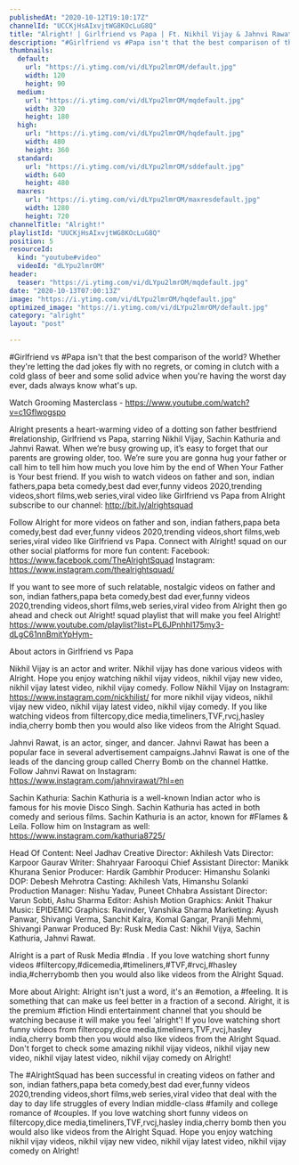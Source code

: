 ```yaml
---
publishedAt: "2020-10-12T19:10:17Z"
channelId: "UCCKjHsAIxvjtWG8KOcLuG8Q"
title: "Alright! | Girlfriend vs Papa | Ft. Nikhil Vijay & Jahnvi Rawat"
description: "#Girlfriend vs #Papa isn't that the best comparison of the world? Whether they're letting the dad jokes fly with no regrets, or coming in clutch with a cold glass of beer and some solid advice when you're having the worst day ever, dads always know what's up.\n\nWatch Grooming Masterclass - https://www.youtube.com/watch?v=c1Gflwogspo\n\nAlright presents a heart-warming video of a dotting son father bestfriend #relationship, Girlfriend vs Papa, starring Nikhil Vijay, Sachin Kathuria and Jahnvi Rawat. When we’re busy growing up, it’s easy to forget that our parents are growing older, too. We’re sure you are gonna hug your father or call him to tell him how much you love him by the end of When Your Father is Your best friend. If you wish to watch videos on father and son, indian fathers,papa beta comedy,best dad ever,funny videos 2020,trending videos,short films,web series,viral video like Girlfriend vs Papa from Alright subscribe to our channel: http://bit.ly/alrightsquad\n\nFollow Alright for more videos on father and son, indian fathers,papa beta comedy,best dad ever,funny videos 2020,trending videos,short films,web series,viral video like Girlfriend vs Papa. Connect with Alright! squad on our other social platforms for more fun content:\nFacebook: https://www.facebook.com/TheAlrightSquad\nInstagram: https://www.instagram.com/thealrightsquad/\n\nIf you want to see more of such relatable, nostalgic videos on father and son, indian fathers,papa beta comedy,best dad ever,funny videos 2020,trending videos,short films,web series,viral video from Alright then go ahead and check out Alright! squad playlist that will make you feel Alright! https://www.youtube.com/playlist?list=PL6JPnhhI175my3-dLgC61nnBmitYpHym-\n\nAbout actors in Girlfriend vs Papa\n\nNikhil Vijay is an actor and writer. Nikhil vijay has done various videos with Alright. Hope you enjoy watching  nikhil vijay videos, nikhil vijay new video, nikhil vijay latest video, nikhil vijay comedy. Follow Nikhil Vijay on Instagram: https://www.instagram.com/nickhilist/ for more nikhil vijay videos, nikhil vijay new video, nikhil vijay latest video, nikhil vijay comedy. If you like watching videos from filtercopy,dice media,timeliners,TVF,rvcj,hasley india,cherry bomb then you would also like videos from the Alright Squad. \n\nJahnvi Rawat, is an actor, singer, and dancer. Jahnvi Rawat has been a popular face in several advertisement campaigns.Jahnvi Rawat is one of the leads of the dancing group called Cherry Bomb on the channel Hattke. Follow Jahnvi Rawat on Instagram: https://www.instagram.com/jahnvirawat/?hl=en\n\nSachin Kathuria:\nSachin Kathuria is a well-known Indian actor who is famous for his movie Disco Singh. Sachin Kathuria has acted in both comedy and serious films. Sachin Kathuria is an actor, known for #Flames & Leila. Follow him on Instagram as well: https://www.instagram.com/kathuria8725/\n\nHead Of Content: Neel Jadhav \nCreative Director: Akhilesh Vats\nDirector: Karpoor Gaurav\nWriter: Shahryaar Farooqui \nChief Assistant Director: Manikk Khurana\nSenior Producer: Hardik Gambhir\nProducer: Himanshu Solanki\nDOP: Debesh Mehrotra\nCasting: Akhilesh Vats, Himanshu Solanki\nProduction Manager: Nishu Yadav, Puneet Chhabra\nAssistant Director: Varun Sobti, Ashu Sharma\nEditor: Ashish\nMotion Graphics: Ankit Thakur\nMusic: EPIDEMIC \nGraphics: Ravinder, Vanshika Sharma\nMarketing: Ayush Panwar, Shivangi Verma, Sanchit Kalra, Komal Gangar, Pranjli Mehmi, Shivangi Panwar\nProduced By: Rusk Media \nCast: Nikhil Vijya, Sachin Kathuria, Jahnvi Rawat.\n\nAlright is a part of Rusk Media #India . If you love watching short funny videos #filtercopy,#dicemedia,#timeliners,#TVF,#rvcj,#hasley india,#cherrybomb then you would also like videos from the Alright Squad.\n\nMore about Alright: Alright isn't just a word, it's an #emotion, a #feeling. It is something that can make us feel better in a fraction of a second. Alright, it is the premium #fiction Hindi entertainment channel that you should be watching because it will make you feel 'alright'! If you love watching short funny videos from filtercopy,dice media,timeliners,TVF,rvcj,hasley india,cherry bomb then you would also like videos from the Alright Squad. Don't forget to check some amazing  nikhil vijay videos, nikhil vijay new video, nikhil vijay latest video, nikhil vijay comedy on Alright!\n\nThe #AlrightSquad has been successful in creating videos on father and son, indian fathers,papa beta comedy,best dad ever,funny videos 2020,trending videos,short films,web series,viral video that deal with the day to day life struggles of every Indian middle-class #family and college romance of #couples. If you love watching short funny videos on filtercopy,dice media,timeliners,TVF,rvcj,hasley india,cherry bomb then you would also like videos from the Alright Squad. Hope you enjoy watching  nikhil vijay videos, nikhil vijay new video, nikhil vijay latest video, nikhil vijay comedy on Alright!"
thumbnails:
  default:
    url: "https://i.ytimg.com/vi/dLYpu2lmrOM/default.jpg"
    width: 120
    height: 90
  medium:
    url: "https://i.ytimg.com/vi/dLYpu2lmrOM/mqdefault.jpg"
    width: 320
    height: 180
  high:
    url: "https://i.ytimg.com/vi/dLYpu2lmrOM/hqdefault.jpg"
    width: 480
    height: 360
  standard:
    url: "https://i.ytimg.com/vi/dLYpu2lmrOM/sddefault.jpg"
    width: 640
    height: 480
  maxres:
    url: "https://i.ytimg.com/vi/dLYpu2lmrOM/maxresdefault.jpg"
    width: 1280
    height: 720
channelTitle: "Alright!"
playlistId: "UUCKjHsAIxvjtWG8KOcLuG8Q"
position: 5
resourceId:
  kind: "youtube#video"
  videoId: "dLYpu2lmrOM"
header:
  teaser: "https://i.ytimg.com/vi/dLYpu2lmrOM/mqdefault.jpg"
date: "2020-10-13T07:00:13Z"
image: "https://i.ytimg.com/vi/dLYpu2lmrOM/hqdefault.jpg"
optimized_image: "https://i.ytimg.com/vi/dLYpu2lmrOM/default.jpg"
category: "alright"
layout: "post"

---
```

#Girlfriend vs #Papa isn't that the best comparison of the world? Whether they're letting the dad jokes fly with no regrets, or coming in clutch with a cold glass of beer and some solid advice when you're having the worst day ever, dads always know what's up.

Watch Grooming Masterclass - https://www.youtube.com/watch?v=c1Gflwogspo

Alright presents a heart-warming video of a dotting son father bestfriend #relationship, Girlfriend vs Papa, starring Nikhil Vijay, Sachin Kathuria and Jahnvi Rawat. When we’re busy growing up, it’s easy to forget that our parents are growing older, too. We’re sure you are gonna hug your father or call him to tell him how much you love him by the end of When Your Father is Your best friend. If you wish to watch videos on father and son, indian fathers,papa beta comedy,best dad ever,funny videos 2020,trending videos,short films,web series,viral video like Girlfriend vs Papa from Alright subscribe to our channel: http://bit.ly/alrightsquad

Follow Alright for more videos on father and son, indian fathers,papa beta comedy,best dad ever,funny videos 2020,trending videos,short films,web series,viral video like Girlfriend vs Papa. Connect with Alright! squad on our other social platforms for more fun content:
Facebook: https://www.facebook.com/TheAlrightSquad
Instagram: https://www.instagram.com/thealrightsquad/

If you want to see more of such relatable, nostalgic videos on father and son, indian fathers,papa beta comedy,best dad ever,funny videos 2020,trending videos,short films,web series,viral video from Alright then go ahead and check out Alright! squad playlist that will make you feel Alright! https://www.youtube.com/playlist?list=PL6JPnhhI175my3-dLgC61nnBmitYpHym-

About actors in Girlfriend vs Papa

Nikhil Vijay is an actor and writer. Nikhil vijay has done various videos with Alright. Hope you enjoy watching  nikhil vijay videos, nikhil vijay new video, nikhil vijay latest video, nikhil vijay comedy. Follow Nikhil Vijay on Instagram: https://www.instagram.com/nickhilist/ for more nikhil vijay videos, nikhil vijay new video, nikhil vijay latest video, nikhil vijay comedy. If you like watching videos from filtercopy,dice media,timeliners,TVF,rvcj,hasley india,cherry bomb then you would also like videos from the Alright Squad. 

Jahnvi Rawat, is an actor, singer, and dancer. Jahnvi Rawat has been a popular face in several advertisement campaigns.Jahnvi Rawat is one of the leads of the dancing group called Cherry Bomb on the channel Hattke. Follow Jahnvi Rawat on Instagram: https://www.instagram.com/jahnvirawat/?hl=en

Sachin Kathuria:
Sachin Kathuria is a well-known Indian actor who is famous for his movie Disco Singh. Sachin Kathuria has acted in both comedy and serious films. Sachin Kathuria is an actor, known for #Flames & Leila. Follow him on Instagram as well: https://www.instagram.com/kathuria8725/

Head Of Content: Neel Jadhav 
Creative Director: Akhilesh Vats
Director: Karpoor Gaurav
Writer: Shahryaar Farooqui 
Chief Assistant Director: Manikk Khurana
Senior Producer: Hardik Gambhir
Producer: Himanshu Solanki
DOP: Debesh Mehrotra
Casting: Akhilesh Vats, Himanshu Solanki
Production Manager: Nishu Yadav, Puneet Chhabra
Assistant Director: Varun Sobti, Ashu Sharma
Editor: Ashish
Motion Graphics: Ankit Thakur
Music: EPIDEMIC 
Graphics: Ravinder, Vanshika Sharma
Marketing: Ayush Panwar, Shivangi Verma, Sanchit Kalra, Komal Gangar, Pranjli Mehmi, Shivangi Panwar
Produced By: Rusk Media 
Cast: Nikhil Vijya, Sachin Kathuria, Jahnvi Rawat.

Alright is a part of Rusk Media #India . If you love watching short funny videos #filtercopy,#dicemedia,#timeliners,#TVF,#rvcj,#hasley india,#cherrybomb then you would also like videos from the Alright Squad.

More about Alright: Alright isn't just a word, it's an #emotion, a #feeling. It is something that can make us feel better in a fraction of a second. Alright, it is the premium #fiction Hindi entertainment channel that you should be watching because it will make you feel 'alright'! If you love watching short funny videos from filtercopy,dice media,timeliners,TVF,rvcj,hasley india,cherry bomb then you would also like videos from the Alright Squad. Don't forget to check some amazing  nikhil vijay videos, nikhil vijay new video, nikhil vijay latest video, nikhil vijay comedy on Alright!

The #AlrightSquad has been successful in creating videos on father and son, indian fathers,papa beta comedy,best dad ever,funny videos 2020,trending videos,short films,web series,viral video that deal with the day to day life struggles of every Indian middle-class #family and college romance of #couples. If you love watching short funny videos on filtercopy,dice media,timeliners,TVF,rvcj,hasley india,cherry bomb then you would also like videos from the Alright Squad. Hope you enjoy watching  nikhil vijay videos, nikhil vijay new video, nikhil vijay latest video, nikhil vijay comedy on Alright!